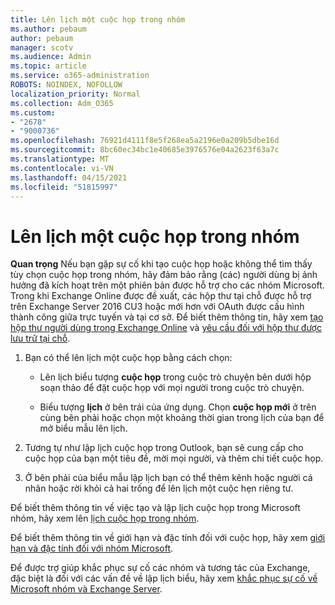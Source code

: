 ```yaml
---
title: Lên lịch một cuộc họp trong nhóm
ms.author: pebaum
author: pebaum
manager: scotv
ms.audience: Admin
ms.topic: article
ms.service: o365-administration
ROBOTS: NOINDEX, NOFOLLOW
localization_priority: Normal
ms.collection: Adm_O365
ms.custom:
- "2678"
- "9000736"
ms.openlocfilehash: 76921d4111f8e5f268ea5a2196e0a209b5dbe16d
ms.sourcegitcommit: 8bc60ec34bc1e40685e3976576e04a2623f63a7c
ms.translationtype: MT
ms.contentlocale: vi-VN
ms.lasthandoff: 04/15/2021
ms.locfileid: "51815997"
---
```

# <a name="schedule-a-meeting-in-teams"></a>Lên lịch một cuộc họp trong nhóm

**Quan trọng** Nếu bạn gặp sự cố khi tạo cuộc họp hoặc không thể tìm thấy tùy chọn cuộc họp trong nhóm, hãy đảm bảo rằng (các) người dùng bị ảnh hưởng đã kích hoạt trên một phiên bản được hỗ trợ cho các nhóm Microsoft. Trong khi Exchange Online được đề xuất, các hộp thư tại chỗ được hỗ trợ trên Exchange Server 2016 CU3 hoặc mới hơn với OAuth được cấu hình thành công giữa trực tuyến và tại cơ sở. Để biết thêm thông tin, hãy xem [tạo hộp thư người dùng trong Exchange Online](https://docs.microsoft.com/exchange/recipients-in-exchange-online/create-user-mailboxes) và [yêu cầu đối với hộp thư được lưu trữ tại chỗ](https://docs.microsoft.com/microsoftteams/exchange-teams-interact#requirements-for-mailboxes-hosted-on-premises). 

1. Bạn có thể lên lịch một cuộc họp bằng cách chọn:

    - Lên lịch biểu tượng **cuộc họp** trong cuộc trò chuyện bên dưới hộp soạn thảo để đặt cuộc họp với mọi người trong cuộc trò chuyện.

    - Biểu tượng **lịch** ở bên trái của ứng dụng. Chọn **cuộc họp mới** ở trên cùng bên phải hoặc chọn một khoảng thời gian trong lịch của bạn để mở biểu mẫu lên lịch.

2. Tương tự như lập lịch cuộc họp trong Outlook, bạn sẽ cung cấp cho cuộc họp của bạn một tiêu đề, mời mọi người, và thêm chi tiết cuộc họp.

3. Ở bên phải của biểu mẫu lập lịch bạn có thể thêm kênh hoặc người cá nhân hoặc rời khỏi cả hai trống để lên lịch một cuộc hẹn riêng tư.

Để biết thêm thông tin về việc tạo và lập lịch cuộc họp trong Microsoft nhóm, hãy xem lên [lịch cuộc họp trong nhóm](https://support.office.com/article/Schedule-a-meeting-in-Teams-943507a9-8583-4c58-b5d2-8ec8265e04e5).

Để biết thêm thông tin về giới hạn và đặc tính đối với cuộc họp, hãy xem [giới hạn và đặc tính đối với nhóm Microsoft](https://docs.microsoft.com/microsoftteams/limits-specifications-teams#meetings-and-calls).

Để được trợ giúp khắc phục sự cố các nhóm và tương tác của Exchange, đặc biệt là đối với các vấn đề về lập lịch biểu, hãy xem [khắc phục sự cố về Microsoft nhóm và Exchange Server](https://docs.microsoft.com/microsoftteams/troubleshoot/known-issues/teams-exchange-interaction-issue).
